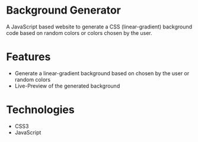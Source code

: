 # Background Generator
A JavaScript based website to generate a CSS (linear-gradient) background code based on random colors or colors chosen by the user.


<h1>Features</h1>
<ul>
  <li>Generate a linear-gradient background based on chosen by the user or random colors</li>
  <li>Live-Preview of the generated background</li>
</ul>

<h1>Technologies</h1>
<ul>
  <li>CSS3</li>
  <li>JavaScript</li>
</ul>
